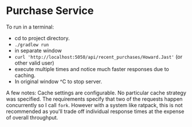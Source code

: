 # Purchase Service

To run in a terminal:

* cd to project directory.
* `./gradlew run`
* in separate window
* `curl 'http://localhost:5050/api/recent_purchases/Howard.Jast'` (or other valid user)
* execute multiple times and notice much faster responses due to caching.
* In original window ^C to stop server.
 
A few notes:
Cache settings are configurable. No particular cache strategy was specified.
The requirements specify that two of the requests happen concurrently so I call `fork`.
However with a system like ratpack, this is not recommended as you'll trade off
individual response times at the expense of overall throughput.
